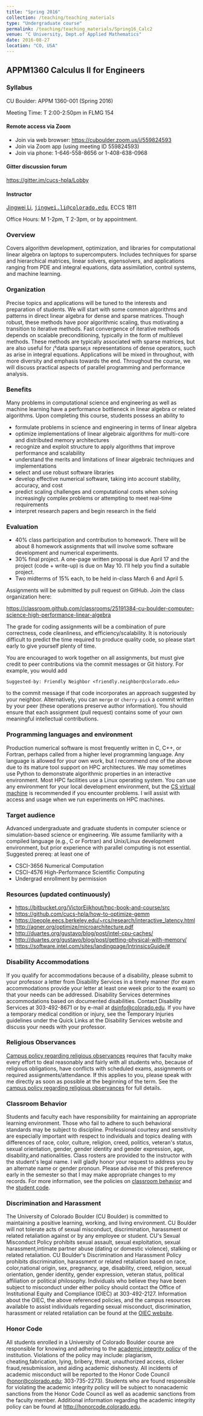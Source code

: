 ```yaml
---
title: "Spring 2016"
collection: /teaching/teaching_materials
type: "Undergraduate course"
permalink: /teaching/teaching_materials/Spring16_Calc2
venue: "C University, Dept.of Applied Mathematics"
date: 2016-08-27
location: "CO, USA"
---
```



## APPM1360 Calculus II for Engineers

### Syllabus

CU Boulder: APPM 1360-001 (Spring 2016)

Meeting Time: T 2:00-2:50pm in FLMG 154

#### Remote access via Zoom

* Join via web browser: https://cuboulder.zoom.us/j/559824593
* Join via Zoom app (using meeting ID 559824593)
* Join via phone: 1-646-558-8656 or 1-408-638-0968

#### Gitter discussion forum

https://gitter.im/cucs-hpla/Lobby

#### Instructor

[Jingwei Li](https://1ijingwei.github.io), [<tt>jingwei.li@colorado.edu</tt>](mailto:jingwei.li@colorado.edu), ECCS 1B11

Office Hours: M 1-2pm, T 2-3pm, or by appointment.  

### Overview

Covers algorithm development, optimization, and libraries for computational linear algebra on laptops to supercomputers. Includes techniques for sparse and hierarchical matrices, linear solvers, eigensolvers, and applications ranging from PDE and integral equations, data assimilation, control systems, and machine learning.

### Organization

Precise topics and applications will be tuned to the interests and preparation of students.  We will start with some common algorithms and patterns in direct linear algebra for dense and sparse matrices. Though robust, these methods have poor algorithmic scaling, thus motivating a transition to iterative methods. Fast convergence of iterative methods depends on scalable preconditioning, typically in the form of multilevel methods. These methods are typically associated with sparse matrices, but are also useful for ¡°data sparse¡± representations of dense operators, such as arise in integral equations. Applications will be mixed in throughout, with more diversity and emphasis towards the end. Throughout the course, we will discuss practical aspects of parallel programming and performance analysis.

### Benefits

Many problems in computational science and engineering as well as machine learning have a performance bottleneck in linear algebra or related algorithms.
Upon completing this course, students possess an ability to

* formulate problems in science and engineering in terms of linear algebra
* optimize implementations of linear algebraic algorithms for multi-core and distributed memory architectures
* recognize and exploit structure to apply algorithms that improve performance and scalability
* understand the merits and limitations of linear algebraic techniques and implementations
* select and use robust software libraries
* develop effective numerical software, taking into account stability, accuracy, and cost
* predict scaling challenges and computational costs when solving increasingly complex problems or attempting to meet real-time requirements
* interpret research papers and begin research in the field

### Evaluation

* 40% class participation and contribution to homework.  There will be about 8 homework assignments that will involve some software development and numerical experiments.
* 30% final project.  A one-page written proposal is due April 17 and the project (code + write-up) is due on May 10.  I'll help you find a suitable project.
* Two midterms of 15% each, to be held in-class March 6 and April 5.

Assignments will be submitted by pull request on GitHub.  Join the class organization here:

https://classroom.github.com/classrooms/25191384-cu-boulder-computer-science-high-performance-linear-algebra

The grade for coding assignments will be a combination of pure
correctness, code cleanliness, and efficiency/scalability. It is
notoriously difficult to predict the time required to produce quality
code, so please start early to give yourself plenty of time.

You are encouraged to work together on all assignments, but must give
credit to peer contributions via the commit messages or Git history. For
example, you would add

    Suggested-by: Friendly Neighbor <friendly.neighbor@colorado.edu>

to the commit message if that code incorporates an approach suggested by
your neighbor.  Alternatively, you can `merge` or `cherry-pick` a commit
written by your peer (these operations preserve author information). You
should ensure that each assignment (pull request) contains some of your
own meaningful intellectual contributions.

### Programming languages and environment

Production numerical software is most frequently written in C, C++, or
Fortran, perhaps called from a higher level programming language.  Any
language is allowed for your own work, but I recommend one of the above
due to its mature tool support on HPC architectures.  We may sometimes
use Python to demonstrate algorithmic properties in an interactive
environment.  Most HPC facilities use a Linux operating system.  You can
use any environment for your local development environment, but the
[CS virtual machine](https://foundation.cs.colorado.edu/vm/) is
recommended if you encounter problems.  I will assist with access and
usage when we run experiments on HPC machines.

### Target audience

Advanced undergraduate and graduate students in computer science or simulation-based science or engineering.  We assume familiarity with a compiled language (e.g., C or Fortran) and Unix/Linux development environment, but prior experience with parallel computing is not essential.  Suggested prereq: at least one of

* CSCI-3656 Numerical Computation
* CSCI-4576 High-Performance Scientific Computing
* Undergrad enrollment by permission

### Resources (updated continuously)

* https://bitbucket.org/VictorEijkhout/hpc-book-and-course/src
* https://github.com/cucs-hpla/how-to-optimize-gemm
* https://people.eecs.berkeley.edu/~rcs/research/interactive_latency.html
* http://agner.org/optimize/microarchitecture.pdf
* http://duartes.org/gustavo/blog/post/intel-cpu-caches/
* http://duartes.org/gustavo/blog/post/getting-physical-with-memory/
* https://software.intel.com/sites/landingpage/IntrinsicsGuide/#

### Disability Accommodations

If you qualify for accommodations because of a disability, please submit to your
professor a letter from Disability Services in a timely manner (for exam
accommodations provide your letter at least one week prior to the exam) so that
your needs can be addressed. Disability Services determines accommodations
based on documented disabilities. Contact Disability Services at 303-492-8671 or by
e-mail at dsinfo@colorado.edu. If you have a temporary medical condition or injury,
see the Temporary Injuries guidelines under the Quick Links at the Disability
Services website and discuss your needs with your professor.

### Religious Observances

[Campus policy regarding religious observances](http://www.colorado.edu/policies/fac_relig.html)
requires that faculty make every effort to deal reasonably and fairly
with all students who, because of religious obligations, have conflicts
with scheduled exams, assignments or required assignments/attendance. If
this applies to you, please speak with me directly as soon as possible
at the beginning of the term. See the
[campus policy regarding religious observances](http://www.colorado.edu/policies/observance-religious-holidays-and-absences-classes-andor-exams)
for full details.

### Classroom Behavior

Students and faculty each have responsibility for maintaining an
appropriate learning environment. Those who fail to adhere to such
behavioral standards may be subject to discipline. Professional courtesy
and sensitivity are especially important with respect to individuals and
topics dealing with differences of race, color, culture, religion,
creed, politics, veteran's status, sexual orientation, gender, gender
identity and gender expression, age, disability,and nationalities. Class
rosters are provided to the instructor with the student's legal name. I
will gladly honor your request to address you by an alternate name or
gender pronoun. Please advise me of this preference early in the
semester so that I may make appropriate changes to my records. For more
information, see the policies on
[classroom behavior](http://www.colorado.edu/policies/student-classroom-and-course-related-behavior)
and the
[student code](http://www.colorado.edu/osc/sites/default/files/attached-files/studentconductcode_16-17-a.pdf).

### Discrimination and Harassment

The University of Colorado Boulder (CU Boulder) is committed to maintaining a
positive learning, working, and living environment. CU Boulder will not tolerate acts
of sexual misconduct, discrimination, harassment or related retaliation against or by
any employee or student. CU's Sexual Misconduct Policy prohibits sexual assault,
sexual exploitation, sexual harassment,intimate partner abuse (dating or domestic
violence), stalking or related retaliation. CU Boulder's Discrimination and
Harassment Policy prohibits discrimination, harassment or related retaliation based
on race, color,national origin, sex, pregnancy, age, disability, creed, religion, sexual
orientation, gender identity, gender expression, veteran status, political affiliation or
political philosophy. Individuals who believe they have been subject to misconduct
under either policy should contact the Office of Institutional Equity and Compliance
(OIEC) at 303-492-2127. Information about the OIEC, the above referenced policies,
and the campus resources available to assist individuals regarding sexual
misconduct, discrimination, harassment or related retaliation can be found at the
[OIEC website](http://www.colorado.edu/institutionalequity/).

### Honor Code

All students enrolled in a University of Colorado Boulder course are
responsible for knowing and adhering to the
[academic integrity policy](http://www.colorado.edu/policies/academic-integrity-policy)
of the institution. Violations of the policy may include: plagiarism,
cheating,fabrication, lying, bribery, threat, unauthorized access,
clicker fraud,resubmission, and aiding academic dishonesty.  All
incidents of academic misconduct will be reported to the Honor Code
Council (honor@colorado.edu; 303-735-2273). Students who are found
responsible for violating the academic integrity policy will be subject
to nonacademic sanctions from the Honor Code Council as well as academic
sanctions from the faculty member. Additional information regarding the
academic integrity policy can be found at http://honorcode.colorado.edu.
